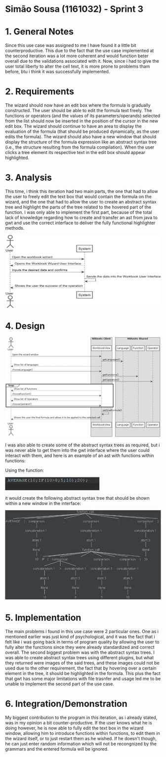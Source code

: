 **Simão Sousa** (1161032) - Sprint 3
===============================

# 1. General Notes

Since this use case was assigned to me I have found it a little bit counterproductive. This due to the fact that the use case implemented at the second iteration was a lot more coherent and would function beter overall due to the validations associated with it. Now, since i had to give the user total liberty to alter the cell text, it is more prone to problems tham before, btu i think it was successfully implemented.

# 2. Requirements

The wizard should now have an edit box where the formula is gradually constructed. The user should be able to edit the formula text freely. The functions or operators (and the values of its parameters/operands) selected from the list should now be inserted in the position of the cursor in the new edit box. The wizard should continue to have an area to display the evaluation of the formula (that should be produced dynamically, as the user edits the formula). The wizard should also have a new window that should display the structure of the formula expression like an abstract syntax tree (i.e., the structure resulting from the formula compilation). When the user clicks a tree element its respective text in the edit box should appear highlighted.


# 3. Analysis

This time, i think this iteration had two main parts, the one that had to allow the user to freely edit the text box that would contain the formula on the wizard, and the one that had to allow the user to create an abstract syntax tree and highlight the parts of the tree related to the hovered part of the function.
I was only able to implement the first part, because of the total lack of knowledge regarding how to create and transfer an ast from java to gwt and use the correct interface to deliver the fully functional highlighter methods.

![Use Case](advWizardSSD.PNG)

# 4. Design

![Use Case](advWizardSD.PNG)

I was also able to create some of the abstract syntax trees as required, but i was never able to get them into the gwt interface where the user could interact with them, and here is an example of an ast with functions within functions:

Using the function:

![function](formula.PNG)

it would create the following abstract syntax tree that should be shown within a new window in the interface:

![tree](arvore.PNG)


# 5. Implementation

The main problems i found in this use case were 2 particular ones. One as i mentioned earlier was just kind of psychological, and it was the fact that i felt like i was going back in terms of program quality by allowing the user to fully alter the functions since they were already standardized and correct overall. The second biggest problem was with the abstract syntax trees. I was able to create abstract syntax trees using different plugins, but what they returned were images of the said trees, and these images could not be used due to the other requirement, the fact that by hovering over a certain element in the tree, it should be highlighted in the formula. This plus the fact that gwt has some major limitations with file trasnfer and usage led me to be unable to implement the second part of the use case.

# 6. Integration/Demonstration

My biggest contribution to the program in this iteration, as i already stated, was in my opinion a bit counter-productive. If the user knows what he is doing however, he is now able to fully edit the text box in the wizard window, allowing him to introduce functions within functions, to edit them in the wizard itself, or to just restart them as he wished. If he doesn't though, he can just enter random information which will not be recongnized by the grammars and the entered formula will be ignored.
